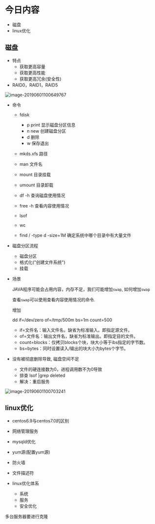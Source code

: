 # 今日内容

- 磁盘
- linux优化

## 磁盘

- 特点
  - 获取更高容量
  - 获取更高性能
  - 获取更高冗余(安全性)
- RAID0，RAID1，RAID5

![image-20190601100649767](/Users/liuzhichao/DjangoProjects/studyTimeRoom/images/image-20190601100649767.png)

- 命令

  - fdisk
    - p print 显示磁盘分区信息
    - n new 创建磁盘分区
    - d 删除
    - w 保存退出
  - mkds.xfs  路径
  - man 文件名

  - mount  目录挂载
  - umount 目录卸载
  - df -h 查询磁盘使用情况
  - free -h 查看内容使用情况
  - lsof
  - wc
  - find / -type d -size+1M 确定系统中哪个目录中有大量文件

- 磁盘分区流程
  - 磁盘分区
  - 格式化("创建文件系统")
  - 挂载

- 场景

  JAVA程序可能会占用内容，内存不足，我们可能增加`swap`, 如何增加`swap`

  查看`swap`可以使用查看内容使用情况的命令.

  增加

  dd if=/dev/zero of=/tmp/500m bs=1m count=500

  - if=文件名：输入文件名，缺省为标准输入。即指定源文件。
  - of=文件名：输出文件名，缺省为标准输出。即指定目的文件。
  - count=blocks：仅拷贝blocks个块，块大小等于ibs指定的字节数。
  - bs=bytes：同时设置读入/输出的块大小为bytes个字节。

- 没有被彻底删除导致, 磁盘空间不足
  - 文件的硬连接数为0，进程调用数不为0导致
  - 排查 lsof |grep deleted
  - 解决：重启服务

![image-20190601100703241](/Users/liuzhichao/DjangoProjects/studyTimeRoom/images/image-20190601100703241.png)

## linux优化

- centos6.9与centos7.0的区别

- 网络管理服务    
- mysqld优化                                                                                                                                        
- yum源(配置yum源)
- 防火墙

- 文件描述符
- linux优化体系
  - 系统
  - 服务
  - 安全优化

多台服务器要进行克隆
